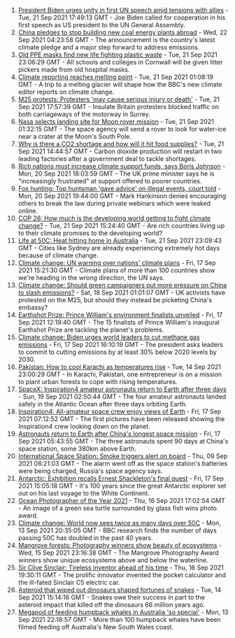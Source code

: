 1. [President Biden urges unity in first UN speech amid tensions with allies](https://www.bbc.co.uk/news/world-us-canada-58642139?at_medium=RSS&at_campaign=KARANGA) - Tue, 21 Sep 2021 17:49:13 GMT - Joe Biden called for cooperation in his first speech as US president to the UN General Assembly.
2. [China pledges to stop building new coal energy plants abroad](https://www.bbc.co.uk/news/world-asia-china-58647481?at_medium=RSS&at_campaign=KARANGA) - Wed, 22 Sep 2021 04:23:58 GMT - The announcement is the country's latest climate pledge and a major step forward to address emissions.
3. [Old PPE masks find new life fighting plastic waste](https://www.bbc.co.uk/news/science-environment-58638792?at_medium=RSS&at_campaign=KARANGA) - Tue, 21 Sep 2021 23:06:29 GMT - All schools and colleges in Cornwall will be given litter pickers made from old hospital masks.
4. [Climate reporting reaches melting point](https://www.bbc.co.uk/news/science-environment-58600725?at_medium=RSS&at_campaign=KARANGA) - Tue, 21 Sep 2021 01:08:19 GMT - A trip to a melting glacier will shape how the BBC's new climate editor reports on climate change.
5. [M25 protests: Protesters 'may cause serious injury or death'](https://www.bbc.co.uk/news/uk-england-surrey-58636399?at_medium=RSS&at_campaign=KARANGA) - Tue, 21 Sep 2021 17:57:39 GMT - Insulate Britain protesters blocked traffic on both carriageways of the motorway in Surrey.
6. [Nasa selects landing site for Moon rover mission](https://www.bbc.co.uk/news/science-environment-58608295?at_medium=RSS&at_campaign=KARANGA) - Tue, 21 Sep 2021 01:32:15 GMT - The space agency will send a rover to look for water-ice near a crater at the Moon's South Pole.
7. [Why is there a CO2 shortage and how will it hit food supplies?](https://www.bbc.co.uk/news/explainers-58626935?at_medium=RSS&at_campaign=KARANGA) - Tue, 21 Sep 2021 14:44:57 GMT - Carbon dioxide production will restart in two leading factories after a government deal to tackle shortages.
8. [Rich nations must increase climate support funds, says Boris Johnson](https://www.bbc.co.uk/news/uk-politics-58631262?at_medium=RSS&at_campaign=KARANGA) - Mon, 20 Sep 2021 18:03:59 GMT - The UK prime minister says he is "increasingly frustrated" at support offered to poorer countries.
9. [Fox hunting: Top huntsman 'gave advice' on illegal events, court told](https://www.bbc.co.uk/news/science-environment-58629806?at_medium=RSS&at_campaign=KARANGA) - Mon, 20 Sep 2021 19:44:00 GMT - Mark Hankinson denies encouraging others to break the law during private webinars which were leaked online.
10. [COP 26: How much is the developing world getting to fight climate change?](https://www.bbc.co.uk/news/57975275?at_medium=RSS&at_campaign=KARANGA) - Tue, 21 Sep 2021 15:24:40 GMT - Are rich countries living up to their climate promises to the developing world?
11. [Life at 50C: Heat hitting home in Australia](https://www.bbc.co.uk/news/world-australia-58643237?at_medium=RSS&at_campaign=KARANGA) - Tue, 21 Sep 2021 23:09:43 GMT - Cities like Sydney are already experiencing extremely hot days because of climate change.
12. [Climate change: UN warning over nations' climate plans](https://www.bbc.co.uk/news/science-environment-58600723?at_medium=RSS&at_campaign=KARANGA) - Fri, 17 Sep 2021 15:21:30 GMT - Climate plans of more than 100 countries show we're heading in the wrong direction, the UN says.
13. [Climate change: Should green campaigners put more pressure on China to slash emissions?](https://www.bbc.co.uk/news/science-environment-58584976?at_medium=RSS&at_campaign=KARANGA) - Sat, 18 Sep 2021 01:01:07 GMT - UK activists have protested on the M25, but should they instead be picketing China's embassy?
14. [Earthshot Prize: Prince William's environment finalists unveiled](https://www.bbc.co.uk/news/science-environment-58591485?at_medium=RSS&at_campaign=KARANGA) - Fri, 17 Sep 2021 12:19:40 GMT - The 15 finalists of Prince William's inaugural Earthshot Prize are tackling the planet's problems.
15. [Climate change: Biden urges world leaders to cut methane gas emissions](https://www.bbc.co.uk/news/world-us-canada-58590194?at_medium=RSS&at_campaign=KARANGA) - Fri, 17 Sep 2021 16:10:19 GMT - The president asks leaders to commit to cutting emissions by at least 30% below 2020 levels by 2030.
16. [Pakistan: How to cool Karachi as temperatures rise](https://www.bbc.co.uk/news/world-asia-58557995?at_medium=RSS&at_campaign=KARANGA) - Tue, 14 Sep 2021 23:00:29 GMT - In Karachi, Pakistan, one entrepreneur is on a mission to plant urban forests to cope with rising temperatures.
17. [SpaceX: Inspiration4 amateur astronauts return to Earth after three days](https://www.bbc.co.uk/news/world-us-canada-58612961?at_medium=RSS&at_campaign=KARANGA) - Sun, 19 Sep 2021 02:50:44 GMT - The four amateur astronauts landed safely in the Atlantic Ocean after three days orbiting Earth.
18. [Inspiration4: All-amateur space crew enjoy views of Earth](https://www.bbc.co.uk/news/science-environment-58594365?at_medium=RSS&at_campaign=KARANGA) - Fri, 17 Sep 2021 07:12:52 GMT - The first pictures have been released showing the Inspiration4 crew looking down on the planet.
19. [Astronauts return to Earth after China's longest space mission](https://www.bbc.co.uk/news/world-asia-china-58554332?at_medium=RSS&at_campaign=KARANGA) - Fri, 17 Sep 2021 05:43:55 GMT - The three astronauts spent 90 days at China's space station, some 380km above Earth.
20. [International Space Station: Smoke triggers alert on board](https://www.bbc.co.uk/news/world-europe-58497899?at_medium=RSS&at_campaign=KARANGA) - Thu, 09 Sep 2021 08:21:03 GMT - The alarm went off as the space station's batteries were being charged, Russia's space agency says.
21. [Antarctic: Exhibition recalls Ernest Shackleton's final quest](https://www.bbc.co.uk/news/science-environment-58594371?at_medium=RSS&at_campaign=KARANGA) - Fri, 17 Sep 2021 15:05:18 GMT - It's 100 years since the great Antarctic explorer set out on his last voyage to the White Continent.
22. [Ocean Photographer of the Year 2021](https://www.bbc.co.uk/news/in-pictures-58564426?at_medium=RSS&at_campaign=KARANGA) - Thu, 16 Sep 2021 17:02:54 GMT - An image of a green sea turtle surrounded by glass fish wins photo award.
23. [Climate change: World now sees twice as many days over 50C](https://www.bbc.co.uk/news/science-environment-58494641?at_medium=RSS&at_campaign=KARANGA) - Mon, 13 Sep 2021 20:35:05 GMT - BBC research finds the number of days passing 50C has doubled in the past 40 years.
24. [Mangrove forests: Photography winners show beauty of ecosystems](https://www.bbc.co.uk/news/in-pictures-58558932?at_medium=RSS&at_campaign=KARANGA) - Wed, 15 Sep 2021 23:16:38 GMT - The Mangrove Photography Award winners show unique ecosystems above and below the waterline.
25. [Sir Clive Sinclair: Tireless inventor ahead of his time](https://www.bbc.co.uk/news/science-environment-29985976?at_medium=RSS&at_campaign=KARANGA) - Thu, 16 Sep 2021 19:30:11 GMT - The prolific innovator invented the pocket calculator and the ill-fated Sinclair C5 electric car.
26. [Asteroid that wiped out dinosaurs shaped fortunes of snakes](https://www.bbc.co.uk/news/science-environment-58559735?at_medium=RSS&at_campaign=KARANGA) - Tue, 14 Sep 2021 15:14:16 GMT - Snakes owe their success in part to the asteroid impact that killed off the dinosaurs 66 million years ago.
27. [Megapod of feeding humpback whales in Australia 'so special'](https://www.bbc.co.uk/news/world-australia-58552939?at_medium=RSS&at_campaign=KARANGA) - Mon, 13 Sep 2021 22:18:57 GMT - More than 100 humpback whales have been filmed feeding off Australia's New South Wales coast.
